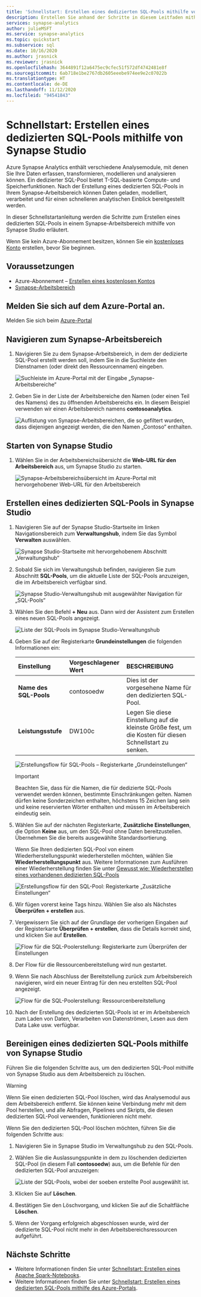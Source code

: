 ```yaml
---
title: 'Schnellstart: Erstellen eines dedizierten SQL-Pools mithilfe von Synapse Studio'
description: Erstellen Sie anhand der Schritte in diesem Leitfaden mithilfe von Synapse Studio einen dedizierten SQL-Pool.
services: synapse-analytics
author: julieMSFT
ms.service: synapse-analytics
ms.topic: quickstart
ms.subservice: sql
ms.date: 10/16/2020
ms.author: jrasnick
ms.reviewer: jrasnick
ms.openlocfilehash: 3644891f12a6475ec9cfec51f572df4742481e8f
ms.sourcegitcommit: 6ab718e1be2767db2605eeebe974ee9e2c07022b
ms.translationtype: HT
ms.contentlocale: de-DE
ms.lasthandoff: 11/12/2020
ms.locfileid: "94541843"
---
```

# <a name="quickstart-create-a-dedicated-sql-pool-using-synapse-studio"></a>Schnellstart: Erstellen eines dedizierten SQL-Pools mithilfe von Synapse Studio

Azure Synapse Analytics enthält verschiedene Analysemodule, mit denen Sie Ihre Daten erfassen, transformieren, modellieren und analysieren können. Ein dedizierter SQL-Pool bietet T-SQL-basierte Compute- und Speicherfunktionen. Nach der Erstellung eines dedizierten SQL-Pools in Ihrem Synapse-Arbeitsbereich können Daten geladen, modelliert, verarbeitet und für einen schnelleren analytischen Einblick bereitgestellt werden.

In dieser Schnellstartanleitung werden die Schritte zum Erstellen eines dedizierten SQL-Pools in einem Synapse-Arbeitsbereich mithilfe von Synapse Studio erläutert.

Wenn Sie kein Azure-Abonnement besitzen, können Sie ein [kostenloses Konto](https://azure.microsoft.com/free/) erstellen, bevor Sie beginnen.


## <a name="prerequisites"></a>Voraussetzungen

- Azure-Abonnement – [Erstellen eines kostenlosen Kontos](https://azure.microsoft.com/free/)
- [Synapse-Arbeitsbereich](quickstart-create-workspace.md)

## <a name="sign-in-to-the-azure-portal"></a>Melden Sie sich auf dem Azure-Portal an.

Melden Sie sich beim [Azure-Portal](https://portal.azure.com/)

## <a name="navigate-to-the-synapse-workspace"></a>Navigieren zum Synapse-Arbeitsbereich

1. Navigieren Sie zu dem Synapse-Arbeitsbereich, in dem der dedizierte SQL-Pool erstellt werden soll, indem Sie in die Suchleiste den Dienstnamen (oder direkt den Ressourcennamen) eingeben.

    ![Suchleiste im Azure-Portal mit der Eingabe „Synapse-Arbeitsbereiche“](media/quickstart-create-sql-pool/create-sql-pool-00a.png)
1. Geben Sie in der Liste der Arbeitsbereiche den Namen (oder einen Teil des Namens) des zu öffnenden Arbeitsbereichs ein. In diesem Beispiel verwenden wir einen Arbeitsbereich namens **contosoanalytics**.

    ![Auflistung von Synapse-Arbeitsbereichen, die so gefiltert wurden, dass diejenigen angezeigt werden, die den Namen „Contoso“ enthalten.](media/quickstart-create-sql-pool/create-sql-pool-00b.png)

## <a name="launch-synapse-studio"></a>Starten von Synapse Studio

1. Wählen Sie in der Arbeitsbereichsübersicht die **Web-URL für den Arbeitsbereich** aus, um Synapse Studio zu starten.

    ![Synapse-Arbeitsbereichsübersicht im Azure-Portal mit hervorgehobener Web-URL für den Arbeitsbereich](media/quickstart-create-apache-spark-pool/create-spark-pool-studio-20.png)

## <a name="create-a-dedicated-sql-pool-in-synapse-studio"></a>Erstellen eines dedizierten SQL-Pools in Synapse Studio

1. Navigieren Sie auf der Synapse Studio-Startseite im linken Navigationsbereich zum **Verwaltungshub**, indem Sie das Symbol **Verwalten** auswählen.

    ![Synapse Studio-Startseite mit hervorgehobenem Abschnitt „Verwaltungshub“](media/quickstart-create-apache-spark-pool/create-spark-pool-studio-21.png)

1. Sobald Sie sich im Verwaltungshub befinden, navigieren Sie zum Abschnitt **SQL-Pools**, um die aktuelle Liste der SQL-Pools anzuzeigen, die im Arbeitsbereich verfügbar sind.

    ![Synapse Studio-Verwaltungshub mit ausgewählter Navigation für „SQL-Pools“](media/quickstart-create-sql-pool/create-sql-pool-studio-22.png)

1. Wählen Sie den Befehl **+ Neu** aus. Dann wird der Assistent zum Erstellen eines neuen SQL-Pools angezeigt. 

    ![Liste der SQL-Pools im Synapse Studio-Verwaltungshub](media/quickstart-create-sql-pool/create-sql-pool-studio-23.png)

1. Geben Sie auf der Registerkarte **Grundeinstellungen** die folgenden Informationen ein:

    | Einstellung | Vorgeschlagener Wert | BESCHREIBUNG |
    | :------ | :-------------- | :---------- |
    | **Name des SQL-Pools** | contosoedw | Dies ist der vorgesehene Name für den dedizierten SQL-Pool. |
    | **Leistungsstufe** | DW100c | Legen Sie diese Einstellung auf die kleinste Größe fest, um die Kosten für diesen Schnellstart zu senken. |

    ![Erstellungsflow für SQL-Pools – Registerkarte „Grundeinstellungen“](media/quickstart-create-sql-pool/create-sql-pool-studio-24.png)
    > [!IMPORTANT]
    > Beachten Sie, dass für die Namen, die für dedizierte SQL-Pools verwendet werden können, bestimmte Einschränkungen gelten. Namen dürfen keine Sonderzeichen enthalten, höchstens 15 Zeichen lang sein und keine reservierten Wörter enthalten und müssen im Arbeitsbereich eindeutig sein.

4. Wählen Sie auf der nächsten Registerkarte, **Zusätzliche Einstellungen**, die Option **Keine** aus, um den SQL-Pool ohne Daten bereitzustellen. Übernehmen Sie die bereits ausgewählte Standardsortierung.

    Wenn Sie Ihren dedizierten SQL-Pool von einem Wiederherstellungspunkt wiederherstellen möchten, wählen Sie **Wiederherstellungspunkt** aus. Weitere Informationen zum Ausführen einer Wiederherstellung finden Sie unter [Gewusst wie: Wiederherstellen eines vorhandenen dedizierten SQL-Pools](backuprestore/restore-sql-pool.md)

    ![Erstellungsflow für den SQL-Pool: Registerkarte „Zusätzliche Einstellungen“](media/quickstart-create-sql-pool/create-sql-pool-studio-25.png)

1. Wir fügen vorerst keine Tags hinzu. Wählen Sie also als Nächstes **Überprüfen + erstellen** aus.

1. Vergewissern Sie sich auf der Grundlage der vorherigen Eingaben auf der Registerkarte **Überprüfen + erstellen**, dass die Details korrekt sind, und klicken Sie auf **Erstellen**. 

    ![Flow für die SQL-Poolerstellung: Registerkarte zum Überprüfen der Einstellungen](media/quickstart-create-sql-pool/create-sql-pool-studio-26.png)

1. Der Flow für die Ressourcenbereitstellung wird nun gestartet.

1. Wenn Sie nach Abschluss der Bereitstellung zurück zum Arbeitsbereich navigieren, wird ein neuer Eintrag für den neu erstellten SQL-Pool angezeigt.

    ![Flow für die SQL-Poolerstellung: Ressourcenbereitstellung](media/quickstart-create-sql-pool/create-sql-pool-studio-27.png)

1. Nach der Erstellung des dedizierten SQL-Pools ist er im Arbeitsbereich zum Laden von Daten, Verarbeiten von Datenströmen, Lesen aus dem Data Lake usw. verfügbar.

## <a name="clean-up-dedicated-sql-pool-using-synapse-studio"></a>Bereinigen eines dedizierten SQL-Pools mithilfe von Synapse Studio    

Führen Sie die folgenden Schritte aus, um den dedizierten SQL-Pool mithilfe von Synapse Studio aus dem Arbeitsbereich zu löschen.
> [!WARNING]
> Wenn Sie einen dedizierten SQL-Pool löschen, wird das Analysemodul aus dem Arbeitsbereich entfernt. Sie können keine Verbindung mehr mit dem Pool herstellen, und alle Abfragen, Pipelines und Skripts, die diesen dedizierten SQL-Pool verwenden, funktionieren nicht mehr.

Wenn Sie den dedizierten SQL-Pool löschen möchten, führen Sie die folgenden Schritte aus:

1. Navigieren Sie in Synapse Studio im Verwaltungshub zu den SQL-Pools.
1. Wählen Sie die Auslassungspunkte in dem zu löschenden dedizierten SQL-Pool (in diesem Fall **contosoedw**) aus, um die Befehle für den dedizierten SQL-Pool anzuzeigen:

    ![Liste der SQL-Pools, wobei der soeben erstellte Pool ausgewählt ist.](media/quickstart-create-sql-pool/create-sql-pool-studio-28.png)
1. Klicken Sie auf **Löschen**.
1. Bestätigen Sie den Löschvorgang, und klicken Sie auf die Schaltfläche **Löschen**.
1. Wenn der Vorgang erfolgreich abgeschlossen wurde, wird der dedizierte SQL-Pool nicht mehr in den Arbeitsbereichsressourcen aufgeführt.

## <a name="next-steps"></a>Nächste Schritte
 
- Weitere Informationen finden Sie unter [Schnellstart: Erstellen eines Apache Spark-Notebooks](quickstart-apache-spark-notebook.md).
- Weitere Informationen finden Sie unter [Schnellstart: Erstellen eines dedizierten SQL-Pools mithilfe des Azure-Portals](quickstart-create-sql-pool-portal.md).
